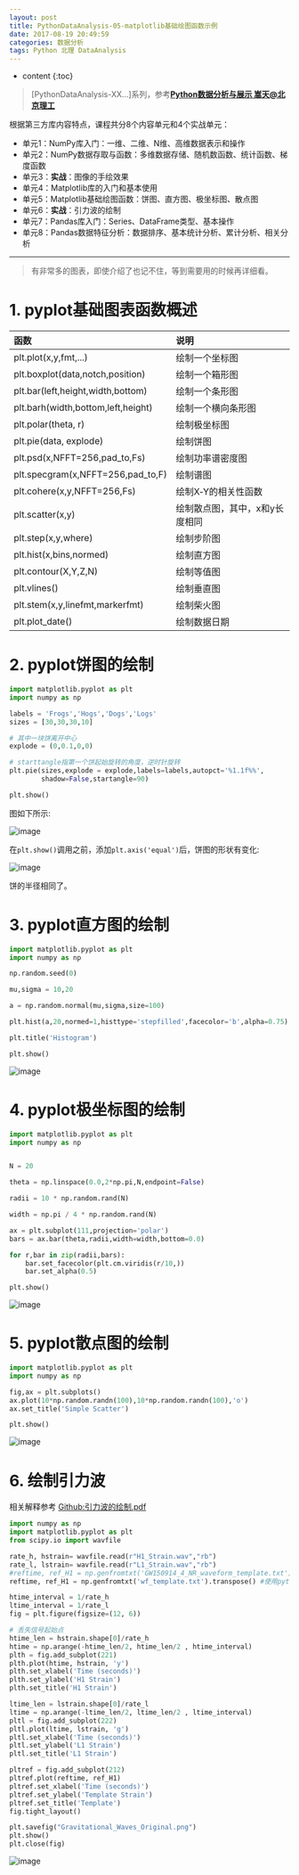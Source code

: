 ```yaml
---
layout: post
title: PythonDataAnalysis-05-matplotlib基础绘图函数示例
date: 2017-08-19 20:49:59
categories: 数据分析
tags: Python 北理 DataAnalysis
---
```

* content
{:toc}

> [PythonDataAnalysis-XX...]系列，参考[**Python数据分析与展示 嵩天@北京理工**](http://www.icourse163.org/course/BIT-1001870002)

根据第三方库内容特点，课程共分8个内容单元和4个实战单元：
 - 单元1：NumPy库入门：一维、二维、N维、高维数据表示和操作
 - 单元2：NumPy数据存取与函数：多维数据存储、随机数函数、统计函数、梯度函数
 - 单元3：**实战**：图像的手绘效果
 - 单元4：Matplotlib库的入门和基本使用
 - 单元5：Matplotlib基础绘图函数：饼图、直方图、极坐标图、散点图
 - 单元6：**实战**：引力波的绘制
 - 单元7：Pandas库入门：Series、DataFrame类型、基本操作
 - 单元8：Pandas数据特征分析：数据排序、基本统计分析、累计分析、相关分析

---
> 有非常多的图表，即使介绍了也记不住，等到需要用的时候再详细看。

# 1. pyplot基础图表函数概述

|                函数                |   说明   |
|:---------------------------------- |:-------- |
| plt.plot(x,y,fmt,...)              |绘制一个坐标图|
| plt.boxplot(data,notch,position)   |  绘制一个箱形图        |
| plt.bar(left,height,width,bottom)  |  绘制一个条形图        |
| plt.barh(width,bottom,left,height) |    绘制一个横向条形图      |
| plt.polar(theta, r)                |  绘制极坐标图        |
| plt.pie(data, explode)             |  绘制饼图        |
| plt.psd(x,NFFT=256,pad_to,Fs)      |  绘制功率谱密度图        |
| plt.specgram(x,NFFT=256,pad_to,F)  |   绘制谱图       |
| plt.cohere(x,y,NFFT=256,Fs)        | 绘制X‐Y的相关性函数         |
| plt.scatter(x,y)                   |  绘制散点图，其中，x和y长度相同        |
| plt.step(x,y,where)                | 绘制步阶图         |
| plt.hist(x,bins,normed)            | 绘制直方图         |
| plt.contour(X,Y,Z,N)               |   绘制等值图       |
| plt.vlines()                       | 绘制垂直图         |
| plt.stem(x,y,linefmt,markerfmt)    |绘制柴火图          |
| plt.plot_date()                                   |  绘制数据日期        |


# 2. pyplot饼图的绘制

```python
import matplotlib.pyplot as plt
import numpy as np

labels = 'Frogs','Hogs','Dogs','Logs'
sizes = [30,30,30,10]

# 其中一块饼离开中心
explode = (0,0.1,0,0)

# starttangle指第一个饼起始旋转的角度，逆时针旋转
plt.pie(sizes,explode = explode,labels=labels,autopct='%1.1f%%',
        shadow=False,startangle=90)

plt.show()

```

图如下所示:

![image](https://user-images.githubusercontent.com/18595935/30643782-3df05e1e-9e4b-11e7-89c6-0f96f12a1aad.png)

在`plt.show()`调用之前，添加`plt.axis('equal')`后，饼图的形状有变化:

![image](https://user-images.githubusercontent.com/18595935/30643890-889939b8-9e4b-11e7-998c-4a5e86d425bf.png)

饼的半径相同了。





# 3. pyplot直方图的绘制

```python
import matplotlib.pyplot as plt
import numpy as np

np.random.seed(0)

mu,sigma = 10,20

a = np.random.normal(mu,sigma,size=100)

plt.hist(a,20,normed=1,histtype='stepfilled',facecolor='b',alpha=0.75)

plt.title('Histogram')

plt.show()

```

![image](https://user-images.githubusercontent.com/18595935/30644155-7261d226-9e4c-11e7-95a1-e7e07cebc385.png)



# 4. pyplot极坐标图的绘制

```python
import matplotlib.pyplot as plt
import numpy as np


N = 20

theta = np.linspace(0.0,2*np.pi,N,endpoint=False)

radii = 10 * np.random.rand(N)

width = np.pi / 4 * np.random.rand(N)

ax = plt.subplot(111,projection='polar')
bars = ax.bar(theta,radii,width=width,bottom=0.0)

for r,bar in zip(radii,bars):
    bar.set_facecolor(plt.cm.viridis(r/10,))
    bar.set_alpha(0.5)

plt.show()
```

![image](https://user-images.githubusercontent.com/18595935/30644952-1e24c88c-9e4f-11e7-858b-fe7b37daeff3.png)


# 5. pyplot散点图的绘制


```python
import matplotlib.pyplot as plt
import numpy as np

fig,ax = plt.subplots()
ax.plot(10*np.random.randn(100),10*np.random.randn(100),'o')
ax.set_title('Simple Scatter')

plt.show()

```

![image](https://user-images.githubusercontent.com/18595935/30645026-63116298-9e4f-11e7-97c7-4f6e7e30b55c.png)


# 6. 绘制引力波

相关解释参考 [Github:引力波的绘制.pdf](https://github.com/utanesuke0612/utanesuke0612.github.io/blob/master/code/DataAnalysis/bjlg/DV06-%E5%AE%9E%E4%BE%8B2-%E5%BC%95%E5%8A%9B%E6%B3%A2%E7%9A%84%E7%BB%98%E5%88%B6.pdf)

```python
import numpy as np
import matplotlib.pyplot as plt
from scipy.io import wavfile

rate_h, hstrain= wavfile.read(r"H1_Strain.wav","rb")
rate_l, lstrain= wavfile.read(r"L1_Strain.wav","rb")
#reftime, ref_H1 = np.genfromtxt('GW150914_4_NR_waveform_template.txt').transpose()
reftime, ref_H1 = np.genfromtxt('wf_template.txt').transpose() #使用python123.io下载文件

htime_interval = 1/rate_h
ltime_interval = 1/rate_l
fig = plt.figure(figsize=(12, 6))

# 丢失信号起始点
htime_len = hstrain.shape[0]/rate_h
htime = np.arange(-htime_len/2, htime_len/2 , htime_interval)
plth = fig.add_subplot(221)
plth.plot(htime, hstrain, 'y')
plth.set_xlabel('Time (seconds)')
plth.set_ylabel('H1 Strain')
plth.set_title('H1 Strain')

ltime_len = lstrain.shape[0]/rate_l
ltime = np.arange(-ltime_len/2, ltime_len/2 , ltime_interval)
pltl = fig.add_subplot(222)
pltl.plot(ltime, lstrain, 'g')
pltl.set_xlabel('Time (seconds)')
pltl.set_ylabel('L1 Strain')
pltl.set_title('L1 Strain')

pltref = fig.add_subplot(212)
pltref.plot(reftime, ref_H1)
pltref.set_xlabel('Time (seconds)')
pltref.set_ylabel('Template Strain')
pltref.set_title('Template')
fig.tight_layout()

plt.savefig("Gravitational_Waves_Original.png")
plt.show()
plt.close(fig)
```

![image](https://user-images.githubusercontent.com/18595935/30645622-3bdccb66-9e51-11e7-811c-d64ed617da6f.png)
